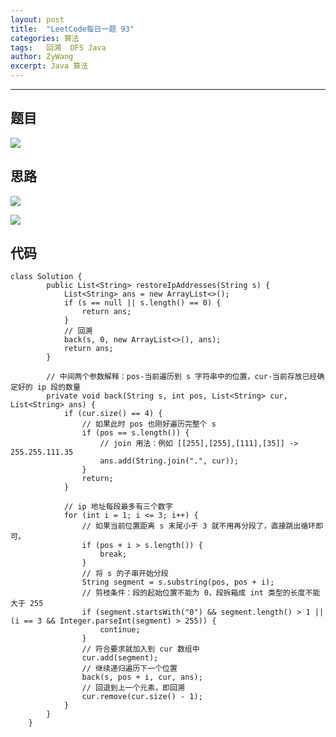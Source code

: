 ```yaml
---
layout: post
title:  "LeetCode每日一题 93"
categories: 算法
tags:   回溯  DFS Java 
author: ZyWang
excerpt: Java 算法 
---
```


****
## 题目 ##

![](https://s1.ax1x.com/2020/08/09/ao2grd.jpg)

## 思路 ##

![](https://pic.leetcode-cn.com/5276b1631cb1fc47d8d88dd021f1302213291bf05bfdfdc6209370ce9034be83-image.png)

![](https://pic.leetcode-cn.com/83034c5cce965401c324387d26477a367835c6bd48e6584ce4192a72904c8b71-image.png)


## 代码 ##
	
	class Solution {
		    public List<String> restoreIpAddresses(String s) {
		        List<String> ans = new ArrayList<>();
		        if (s == null || s.length() == 0) {
		            return ans;
		        }
		        // 回溯
		        back(s, 0, new ArrayList<>(), ans);
		        return ans;
		    }
		    
		    // 中间两个参数解释：pos-当前遍历到 s 字符串中的位置，cur-当前存放已经确定好的 ip 段的数量
		    private void back(String s, int pos, List<String> cur,  List<String> ans) {
		        if (cur.size() == 4) {
		            // 如果此时 pos 也刚好遍历完整个 s
		            if (pos == s.length()) {
		                // join 用法：例如 [[255],[255],[111],[35]] -> 255.255.111.35
		                ans.add(String.join(".", cur));
		            }
		            return;
		        }
		        
		        // ip 地址每段最多有三个数字
		        for (int i = 1; i <= 3; i++) {
		            // 如果当前位置距离 s 末尾小于 3 就不用再分段了，直接跳出循环即可。
		            if (pos + i > s.length()) {
		                break;
		            }
		            // 将 s 的子串开始分段
		            String segment = s.substring(pos, pos + i);
		            // 剪枝条件：段的起始位置不能为 0，段拆箱成 int 类型的长度不能大于 255
		            if (segment.startsWith("0") && segment.length() > 1 || (i == 3 && Integer.parseInt(segment) > 255)) {
		                continue;
		            }
		            // 符合要求就加入到 cur 数组中
		            cur.add(segment);
		            // 继续递归遍历下一个位置
		            back(s, pos + i, cur, ans);
		            // 回退到上一个元素，即回溯
		            cur.remove(cur.size() - 1);
		        }
		    }
		}